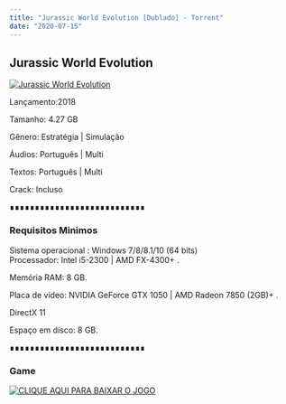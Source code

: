 ```yaml
---
title: "Jurassic World Evolution [Dublado] - Torrent"
date: "2020-07-15"
---
```


## Jurassic World Evolution

[![](https://1.bp.blogspot.com/-t2O70yvycRQ/Xtnu24b7rbI/AAAAAAAAAsk/EANZApi4moAQPEVNICJbdTRSTuEXdy6MwCLcBGAsYHQ/s640/jurassic-world-evolution-steam-pc-cd-key-D_NQ_NP_766617-MLB30899581428_052019-F.jpg "Jurassic World Evolution")](https://1.bp.blogspot.com/-t2O70yvycRQ/Xtnu24b7rbI/AAAAAAAAAsk/EANZApi4moAQPEVNICJbdTRSTuEXdy6MwCLcBGAsYHQ/s1600/jurassic-world-evolution-steam-pc-cd-key-D_NQ_NP_766617-MLB30899581428_052019-F.jpg)

Lançamento:2018

Tamanho: 4.27 GB

Gênero: Estratégia | Simulação

Áudios: Português | Multi

Textos: Português | Multi

Crack: Incluso

∎∎∎∎∎∎∎∎∎∎∎∎∎∎∎∎∎∎∎∎∎∎∎∎∎∎∎

  

### Requisitos Minimos

Sistema operacional : Windows 7/8/8.1/10 (64 bits)  
Processador: Intel i5-2300 | AMD FX-4300+ .

Memória RAM: 8 GB.

Placa de vídeo: NVIDIA GeForce GTX 1050 | AMD Radeon 7850 (2GB)+ .

DirectX 11

Espaço em disco: 8 GB.

∎∎∎∎∎∎∎∎∎∎∎∎∎∎∎∎∎∎∎∎∎∎∎∎∎∎∎

### Game

[![](https://1.bp.blogspot.com/-qtMkGv5gL20/XnDXUMM72yI/AAAAAAAAAas/3fw4QW-wPxoIAhUyb7hjqQAA1Rvne5TmQCPcBGAYYCw/s320/MAGNET{ca9bad4f721d92abc13e060f4f8dd78be4bc2e3e6ae69d619fbd104809de1ad1}2BLINK.png "CLIQUE AQUI PARA BAIXAR O JOGO")](https://stfly.io/MxhLwtXN)
